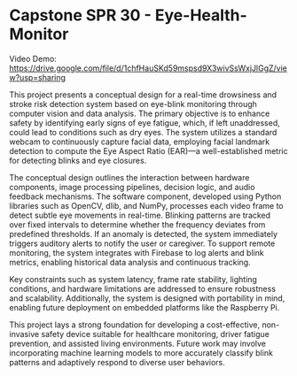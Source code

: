 # Capstone SPR 30 - Eye-Health-Monitor 

Video Demo: https://drive.google.com/file/d/1chfHauSKd59mspsd9X3wivSsWxjJlGgZ/view?usp=sharing

This project presents a conceptual design for a real-time drowsiness and stroke risk detection system based on eye-blink monitoring through computer vision and data analysis. The primary objective is to enhance safety by identifying early signs of eye fatigue, which, if left unaddressed, could lead to conditions such as dry eyes. The system utilizes a standard webcam to continuously capture facial data, employing facial landmark detection to compute the Eye Aspect Ratio (EAR)—a well-established metric for detecting blinks and eye closures.

The conceptual design outlines the interaction between hardware components, image processing pipelines, decision logic, and audio feedback mechanisms. The software component, developed using Python libraries such as OpenCV, dlib, and NumPy, processes each video frame to detect subtle eye movements in real-time. Blinking patterns are tracked over fixed intervals to determine whether the frequency deviates from predefined thresholds. If an anomaly is detected, the system immediately triggers auditory alerts to notify the user or caregiver. To support remote monitoring, the system integrates with Firebase to log alerts and blink metrics, enabling historical data analysis and continuous tracking.

Key constraints such as system latency, frame rate stability, lighting conditions, and hardware limitations are addressed to ensure robustness and scalability. Additionally, the system is designed with portability in mind, enabling future deployment on embedded platforms like the Raspberry Pi.

This project lays a strong foundation for developing a cost-effective, non-invasive safety device suitable for healthcare monitoring, driver fatigue prevention, and assisted living environments. Future work may involve incorporating machine learning models to more accurately classify blink patterns and adaptively respond to diverse user behaviors.
